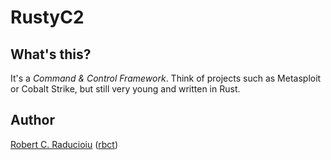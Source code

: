 # RustyC2

## What's this?

It's a *Command & Control Framework*. Think of projects such as Metasploit or Cobalt Strike, but still very young and written in Rust.

## Author

[Robert C. Raducioiu](https://www.linkedin.com/in/rbct/) ([rbct](https://twitter.com/rbct10))
